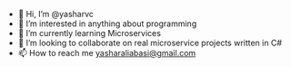 - 👋 Hi, I’m @yasharvc
- 👀 I’m interested in anything about programming
- 🌱 I’m currently learning Microservices
- 💞️ I’m looking to collaborate on real microservice projects written in C#
- 📫 How to reach me yasharaliabasi@gmail.com

<!---
yasharvc/yasharvc is a ✨ special ✨ repository because its `README.md` (this file) appears on your GitHub profile.
You can click the Preview link to take a look at your changes.
--->
